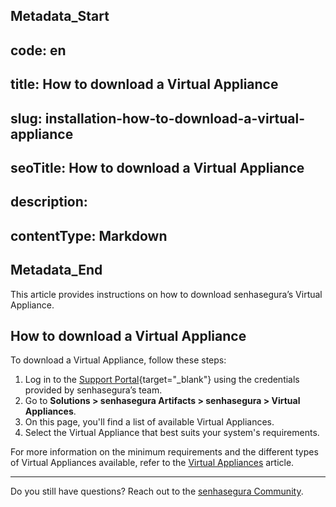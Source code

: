 ## Metadata_Start 
## code: en
## title: How to download a Virtual Appliance 
## slug: installation-how-to-download-a-virtual-appliance 
## seoTitle: How to download a Virtual Appliance 
## description:  
## contentType: Markdown 
## Metadata_End

This article provides instructions on how to download senhasegura’s Virtual Appliance. 


## How to download a Virtual Appliance 

To download a Virtual Appliance, follow these steps:

1. Log in to the [Support Portal](https://suporte.senhasegura.com.br/en/support/login){target="_blank"} using the credentials provided by senhasegura’s team.
2. Go to **Solutions > senhasegura Artifacts > senhasegura > Virtual Appliances**.
3. On this page, you'll find a list of available Virtual Appliances.
4. Select the Virtual Appliance that best suits your system's requirements.

For more information on the minimum requirements and the different types of Virtual Appliances available, refer to the [Virtual Appliances](/v3-32/docs/installation-virtual-appliances) article.




* * *
Do you still have questions? Reach out to the [senhasegura Community](https://community.senhasegura.io/).
